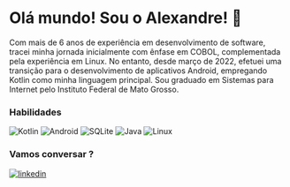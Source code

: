 
# Olá mundo! Sou o Alexandre! 👋


Com mais de 6 anos de experiência em desenvolvimento de software, tracei minha jornada inicialmente com ênfase em COBOL, complementada pela experiência em Linux. No entanto, desde março de 2022, efetuei uma transição para o desenvolvimento de aplicativos Android, empregando Kotlin como minha linguagem principal. Sou graduado em Sistemas para Internet pelo Instituto Federal de Mato Grosso.


### Habilidades
![Kotlin](https://img.shields.io/badge/kotlin-%237F52FF.svg?style=for-the-badge&logo=kotlin&logoColor=white)
![Android](https://img.shields.io/badge/Android-3DDC84?style=for-the-badge&logo=android&logoColor=white)
![SQLite](https://img.shields.io/badge/sqlite-%2307405e.svg?style=for-the-badge&logo=sqlite&logoColor=white)
![Java](https://img.shields.io/badge/java-%23ED8B00.svg?style=for-the-badge&logo=openjdk&logoColor=white)
![Linux](https://img.shields.io/badge/Linux-FCC624?style=for-the-badge&logo=linux&logoColor=black)

### Vamos conversar ?
[![linkedin](https://img.shields.io/badge/linkedin-0A66C2?style=for-the-badge&logo=linkedin&logoColor=white)](https://www.linkedin.com/in/alexandre-dutra-pinheiro/)

